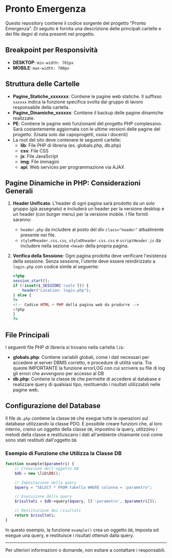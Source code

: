 # Pronto Emergenza

Questo repository contiene il codice sorgente del progetto "Pronto Emergenza". Di seguito è fornita una descrizione delle principali cartelle e dei file degni di nota presenti nel progetto.

## Breakpoint per Responsività

- **DESKTOP**: `min-width: 701px`
- **MOBILE**: `max-width: 700px`

## Struttura delle Cartelle

- **Pagine_Statiche_xxxxxxx**: Contiene le pagine web statiche. Il suffisso `xxxxxx` indica la funzione specifica svolta dal gruppo di lavoro responsabile della cartella.
- **Pagine_Dinamiche_xxxxxx**: Contiene il backup delle pagine dinamiche realizzate.
- **PE**: Contiene le pagine web funzionanti del progetto PHP complessivo. Sarà costantemente aggiornata con le ultime versioni delle pagine del progetto. (Usata solo dai capoprogetti, ossia i docenti)
- La root del sito deve contenere le seguenti cartelle:
  - **lib**: File PHP di libreria (es. globals.php, db.php)
  - **css**: File CSS
  - **js**: File JavaScript
  - **img**: File immagini
  - **api**: Web services per programmazione via AJAX

## Pagine Dinamiche in PHP: Considerazioni Generali

1. **Header Unificato**: L'header di ogni pagina sarà prodotto da un solo gruppo (già assegnato) e includerà un header per la versione desktop e un header (con burger menu) per la versione mobile. I file forniti saranno:

   - `header.php` da includere al posto del div `class="header"` attualmente presente nei file.
   - `styleMheader.css.css`, `styleDheader.css.css` e `scriptHeader.js` da includere nella sezione `<head>` della propria pagina.

2. **Verifica della Sessione**: Ogni pagina prodotta deve verificare l'esistenza della sessione. Senza sessione, l'utente deve essere reindirizzato a `login.php` con codice simile al seguente:

   ```php
   <?php
   session_start();
   if (!isset($_SESSION['ruolo'])) {
       header("Location: login.php");
   } else {
   ?>
   <!-- Codice HTML + PHP della pagina web da produrre -->
   <?php
   }
   ?>
   ```

## File Principali

I seguenti file PHP di libreria si trovano nella cartella `lib`:

- **globals.php**: Contiene variabili globali, come i dati necessari per accedere al server DBMS corretto, e procedure di utilità varia. Tra queste IMPORTANTE la funzione errorLOG con cui scrivere su file di log gli errori che avvengono per accesso al DB
- **db.php**: Contiene la classe `DB` che permette di accedere al database e realizzare query di qualsiasi tipo, restituendo i risultati utilizzabili nelle pagine web.
  

## Configurazione del Database

Il file `db.php` contiene la classe `DB` che esegue tutte le operazioni sul database utilizzando la classe PDO. È possibile creare funzioni che, al loro interno, creino un oggetto della classe `DB`, impostino la query, utilizzino i metodi della classe e restituiscano i dati all'ambiente chiamante così come sono stati restituiti dall'oggetto `DB`.

### Esempio di Funzione che Utilizza la Classe DB

```php
function example($parametri) {
    // Creazione dell'oggetto DB
    $db = new \lib\DB();

    // Impostazione della query
    $query = "SELECT * FROM tabella WHERE colonna = :parametro";

    // Esecuzione della query
    $risultati = $db->query($query, [[':parametro', $parametri]]);

    // Restituzione dei risultati
    return $risultati;
}
```

In questo esempio, la funzione `example()` crea un oggetto `DB`, imposta ed esegue una query, e restituisce i risultati ottenuti dalla query.

---

Per ulteriori informazioni o domande, non esitare a contattare i responsabili.
